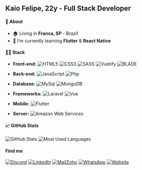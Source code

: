 ## Kaio Felipe, 22y - Full Stack Developer

#### 📖 About

- 🏠 Living in <b>Franca, SP</b> - Brazil
- 🌱  I’m currently learning <b>Flutter</b> & <b>React Native</b>

#### 👨‍💻 Stack

- <b>Front-end:</b>
![HTML5](https://img.shields.io/badge/HTML5-E34F26?style=for-the-badge&logo=html5&logoColor=white)
![CSS3](https://img.shields.io/badge/CSS3-1572B6?style=for-the-badge&logo=css3&logoColor=white)
![SASS](https://img.shields.io/badge/SASS-CC6699?style=for-the-badge&logo=sass&logoColor=white)
![Vuetify](https://img.shields.io/badge/-Vuetify.js%20-02569B?style=flat-square&logo=vuetify&logoColor=61DAFB)
![BLADE](https://img.shields.io/badge/blade-FF2D20?style=for-the-badge&logo=laravel&logoColor=black)
 
- <b>Back-end:</b>
![JavaScript](https://img.shields.io/badge/Javascript-F7DF1E?style=for-the-badge&logo=javascript&logoColor=black)
![Php](https://img.shields.io/badge/PHP-777BB4?style=for-the-badge&logo=php&logoColor=white)

- <b>Database:</b>
![MySql](https://img.shields.io/badge/MySQL-000000?style=for-the-badge&logo=mysql&logoColor=white)
![MongoDB](https://img.shields.io/badge/MongoDB-4EA94B?style=for-the-badge&logo=mongodb&logoColor=white)
	
 - <b>Frameworks:</b>
![Laravel](https://img.shields.io/badge/Laravel-FF2D20?style=for-the-badge&logo=laravel&logoColor=white)
![Vue](https://img.shields.io/badge/Vue.js-35495E?style=for-the-badge&logo=vue.js&logoColor=4FC08D)
 
- <b>Mobile:</b>
![Flutter](https://img.shields.io/badge/flutter-02569B?style=for-the-badge&logo=flutter&logoColor=white)
- <b>Server:</b>
![Amazon Web Services](https://img.shields.io/badge/Amazon_AWS-232F3E?style=for-the-badge&logo=amazon-aws&logoColor=white)
#### 📈 GitHub Stats

![GitHub Stats](https://github-readme-stats.vercel.app/api?username=kaiofgl&show_icons=true&hide_border=true&bg_color=212121&text_color=f4f5f6&title_color=5CFFFC&icon_color=5CFFFC)
![Most Used Languages](https://github-readme-stats.vercel.app/api/top-langs/?username=kaiofgl&layout=compact&hide_border=true&bg_color=212121&text_color=f4f5f6&title_color=5CFFFC)


#### Find me

[![Discord](https://img.shields.io/badge/Discord-7289DA?style=for-the-badge&logo=discord&logoColor=white)](https://discord.com/users/376066945381957643)
[![LinkedIn](https://img.shields.io/badge/LinkedIn-0077B5?style=for-the-badge&logo=linkedin&logoColor=white)](https://www.linkedin.com/in/kaio-felipe-dev/)
[![MailZoho](	https://img.shields.io/badge/EMAIL-D14836?style=for-the-badge&logo=mail.ru&logoColor=white)](mailto:the.contato@kaiofelipe.dev)
[![WhatsApp](	https://img.shields.io/badge/WhatsApp-25D366?style=for-the-badge&logo=Whatsapp&logoColor=white)](https://api.whatsapp.com/send?phone=5516991749905&text=Ol%C3%A1%2C%20entrei%20em%20contato%20com%20voc%C3%AA%20atrav%C3%A9s%20do%20link%20no%20seu%20GitHub.)
[![Website](	https://img.shields.io/badge/www.kaiofelipe.dev-D14836?style=for-the-badge&logo=Headspace&logoColor=white)](https://www.kaiofelipe.dev/)
